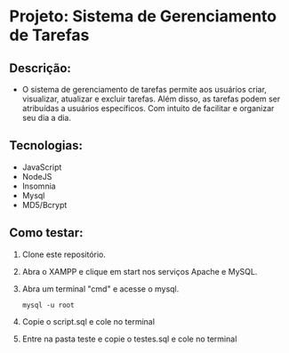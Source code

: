 # Projeto: Sistema de Gerenciamento de Tarefas

## Descrição:
 - O sistema de gerenciamento de tarefas permite aos usuários criar, visualizar, atualizar e excluir tarefas. Além disso, as tarefas podem ser atribuídas a usuários específicos. Com intuito de facilitar e organizar seu dia a dia.
 
## Tecnologias:
- JavaScript
- NodeJS
- Insomnia
- Mysql
- MD5/Bcrypt

 ## Como testar:
  1. Clone este repositório.
  2. Abra o XAMPP e clique em start nos serviços Apache e MySQL.
  3. Abra um terminal "cmd" e acesse o mysql.
   
     ```
     mysql -u root
     ```
  4.  Copie o script.sql e cole no terminal
  5.  Entre na pasta teste e copie o testes.sql e cole no terminal


